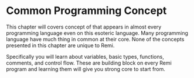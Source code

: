 # Common Programming Concept

This chapter will covers concept of that appears in almost every programming language even on this esoteric language. Many programming language have much thing in common at their core. None of the concepts presented in this chapter are unique to Remi.

Specifically you will learn about variables, basic types, functions, comments, and control flow. These are building block on every Remi program and learning them will give you strong core to start from.
